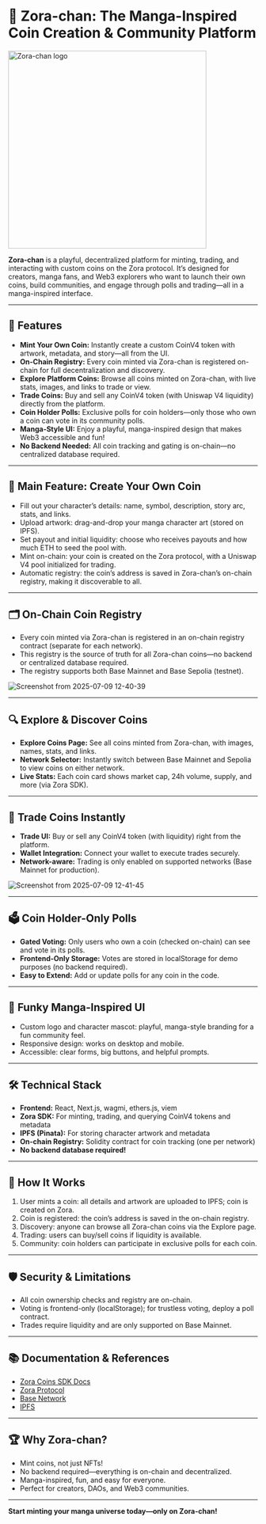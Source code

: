 # 🥷 Zora-chan: The Manga-Inspired Coin Creation & Community Platform

<img src="https://github.com/user-attachments/assets/0af1138c-bbc2-4744-b8b9-93b574b68995" width="400" alt="Zora-chan logo" />



**Zora-chan** is a playful, decentralized platform for minting, trading, and interacting with custom coins on the Zora protocol. It’s designed for creators, manga fans, and Web3 explorers who want to launch their own coins, build communities, and engage through polls and trading—all in a manga-inspired interface.

---

## 🚀 Features

- **Mint Your Own Coin:** Instantly create a custom CoinV4 token with artwork, metadata, and story—all from the UI.
- **On-Chain Registry:** Every coin minted via Zora-chan is registered on-chain for full decentralization and discovery.
- **Explore Platform Coins:** Browse all coins minted on Zora-chan, with live stats, images, and links to trade or view.
- **Trade Coins:** Buy and sell any CoinV4 token (with Uniswap V4 liquidity) directly from the platform.
- **Coin Holder Polls:** Exclusive polls for coin holders—only those who own a coin can vote in its community polls.
- **Manga-Style UI:** Enjoy a playful, manga-inspired design that makes Web3 accessible and fun!
- **No Backend Needed:** All coin tracking and gating is on-chain—no centralized database required.

---

## 🌟 Main Feature: Create Your Own Coin

- Fill out your character’s details: name, symbol, description, story arc, stats, and links.
- Upload artwork: drag-and-drop your manga character art (stored on IPFS).
- Set payout and initial liquidity: choose who receives payouts and how much ETH to seed the pool with.
- Mint on-chain: your coin is created on the Zora protocol, with a Uniswap V4 pool initialized for trading.
- Automatic registry: the coin’s address is saved in Zora-chan’s on-chain registry, making it discoverable to all.

---

## 🗂️ On-Chain Coin Registry

- Every coin minted via Zora-chan is registered in an on-chain registry contract (separate for each network).
- This registry is the source of truth for all Zora-chan coins—no backend or centralized database required.
- The registry supports both Base Mainnet and Base Sepolia (testnet).

![Screenshot from 2025-07-09 12-40-39](https://github.com/user-attachments/assets/df6f4999-75dd-4c0f-a54b-9ffc8a44bed0)



---

## 🔍 Explore & Discover Coins

- **Explore Coins Page:** See all coins minted from Zora-chan, with images, names, stats, and links.
- **Network Selector:** Instantly switch between Base Mainnet and Sepolia to view coins on either network.
- **Live Stats:** Each coin card shows market cap, 24h volume, supply, and more (via Zora SDK).

---

## 💱 Trade Coins Instantly

- **Trade UI:** Buy or sell any CoinV4 token (with liquidity) right from the platform.
- **Wallet Integration:** Connect your wallet to execute trades securely.
- **Network-aware:** Trading is only enabled on supported networks (Base Mainnet for production).

![Screenshot from 2025-07-09 12-41-45](https://github.com/user-attachments/assets/1bf40371-7f4c-495a-bb9a-ef9c18077334)


---

## 🗳️ Coin Holder-Only Polls

- **Gated Voting:** Only users who own a coin (checked on-chain) can see and vote in its polls.
- **Frontend-Only Storage:** Votes are stored in localStorage for demo purposes (no backend required).
- **Easy to Extend:** Add or update polls for any coin in the code.

---

## 🎨 Funky Manga-Inspired UI

- Custom logo and character mascot: playful, manga-style branding for a fun community feel.
- Responsive design: works on desktop and mobile.
- Accessible: clear forms, big buttons, and helpful prompts.

---

## 🛠️ Technical Stack

- **Frontend:** React, Next.js, wagmi, ethers.js, viem
- **Zora SDK:** For minting, trading, and querying CoinV4 tokens and metadata
- **IPFS (Pinata):** For storing character artwork and metadata
- **On-chain Registry:** Solidity contract for coin tracking (one per network)
- **No backend database required!**

---

## 📝 How It Works

1. User mints a coin: all details and artwork are uploaded to IPFS; coin is created on Zora.
2. Coin is registered: the coin’s address is saved in the on-chain registry.
3. Discovery: anyone can browse all Zora-chan coins via the Explore page.
4. Trading: users can buy/sell coins if liquidity is available.
5. Community: coin holders can participate in exclusive polls for each coin.

---

## 🛡️ Security & Limitations

- All coin ownership checks and registry are on-chain.
- Voting is frontend-only (localStorage); for trustless voting, deploy a poll contract.
- Trades require liquidity and are only supported on Base Mainnet.

---

## 📚 Documentation & References

- [Zora Coins SDK Docs](https://docs.zora.co/coins/sdk/)
- [Zora Protocol](https://zora.co/)
- [Base Network](https://base.org/)
- [IPFS](https://ipfs.io/)

---

## 🏆 Why Zora-chan?

- Mint coins, not just NFTs!
- No backend required—everything is on-chain and decentralized.
- Manga-inspired, fun, and easy for everyone.
- Perfect for creators, DAOs, and Web3 communities.
  

---

**Start minting your manga universe today—only on Zora-chan!**
